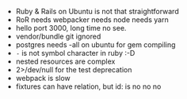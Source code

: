 - Ruby & Rails on Ubuntu is not that straightforward
- RoR needs webpacker needs node needs yarn
- hello port 3000, long time no see.
- vendor/bundle git ignored
- postgres needs -all on ubuntu for gem compiling
- `-` is not symbol character in ruby :-D
- nested resources are complex
- 2>/dev/null for the test deprecation
- webpack is slow
- fixtures can have relation, but id: is no no no